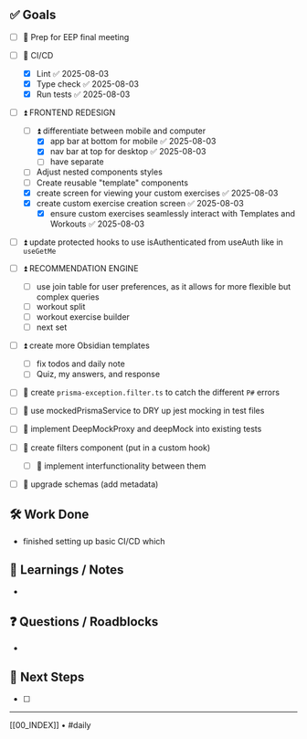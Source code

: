 ## ✅ Goals
- [ ] 🔺 Prep for EEP final meeting
- [ ] 🔺 CI/CD
	- [x] Lint ✅ 2025-08-03
	- [x] Type check ✅ 2025-08-03
	- [x] Run tests ✅ 2025-08-03
- [ ] ⏫   FRONTEND REDESIGN
	- [ ] ⏫  differentiate between mobile and computer
		- [x] app bar at bottom for mobile ✅ 2025-08-03
		- [x] nav bar at top for desktop ✅ 2025-08-03
		- [ ] have separate 
	- [ ] Adjust nested components styles
	- [ ] Create reusable "template" components
	- [x] create screen for viewing your custom exercises ✅ 2025-08-03
	- [x] create custom exercise creation screen ✅ 2025-08-03
		- [x] ensure custom exercises seamlessly interact with Templates and Workouts ✅ 2025-08-03
- [ ] ⏫ update protected hooks to use isAuthenticated from useAuth like in `useGetMe`
- [ ]  ⏫  RECOMMENDATION ENGINE
	- [ ] use join table for user preferences, as it allows for more flexible but complex queries
	- [ ] workout split
	- [ ] workout exercise builder
	- [ ] next set
- [ ] ⏫ create more Obsidian templates
	- [ ] fix todos and daily note
	- [ ] Quiz, my answers, and response
- [ ] 🔼 create `prisma-exception.filter.ts` to catch the different `P#` errors
- [ ] 🔼 use mockedPrismaService to DRY up jest mocking in test files
- [ ] 🔼  implement DeepMockProxy and deepMock into existing tests
- [ ] 🔽  create filters component (put in a custom hook)
	- [ ] 🔽 implement interfunctionality between them
- [ ] 🔽 upgrade schemas (add metadata)


## 🛠️ Work Done
- finished setting up basic CI/CD which 

## 🧠 Learnings / Notes
- 

## ❓ Questions / Roadblocks
- 

## 🔁 Next Steps
- [ ] 

---
[[00_INDEX]] • #daily

